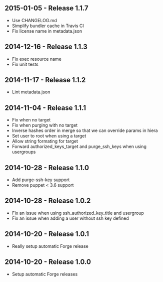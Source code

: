 ## 2015-01-05 - Release 1.1.7

- Use CHANGELOG.md
- Simplify bundler cache in Travis CI
- Fix license name in metadata.json

## 2014-12-16 - Release 1.1.3

- Fix exec resource name
- Fix unit tests

## 2014-11-17 - Release 1.1.2

- Lint metadata.json

## 2014-11-04 - Release 1.1.1

- Fix when no target
- Fix when purging with no target
- Inverse hashes order in merge so that we can override params in hiera
- Set user to root when using a target
- Allow string formating for target
- Forward authorized_keys_target and purge_ssh_keys when using usergroups

## 2014-10-28 - Release 1.1.0

- Add purge-ssh-key support
- Remove puppet < 3.6 support

## 2014-10-28 - Release 1.0.2

- Fix an issue when using ssh_authorized_key_title and usergroup
- Fix an issue when adding a user without ssh key defined

## 2014-10-20 - Release 1.0.1

- Really setup automatic Forge release

## 2014-10-20 - Release 1.0.0

- Setup automatic Forge releases

